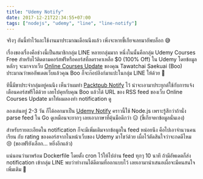 ```yaml
---
title: "Udemy Notify"
date: 2017-12-21T22:34:55+07:00
tags: ["nodejs", "udemy", "line", "line-notify"]
---
```


จริงๆ อันนี้ทำไว้และใช้งานมาประมาณเดือนนึงแล้ว เพิ่งจะหายขี้เกียจเลยมาอัพบล็อก 😅

เรื่องของเรื่องคือช่วงนี้เป็นสมาชิกกลุ่ม LINE หลายกลุ่มมาก หนึ่งในนั้นคือกลุ่ม Udemy Courses Free สำหรับไว้ติดตามคอร์สฟรีหรือคอร์สที่ลดราคาเหลือ $0 (100% Off) ใน Udemy โดยข้อมูลหลักๆ จะมาจากเว็บ [Online Courses Update](http://www.onlinecoursesupdate.com/)  ของคุณ Tawatchai Saekuai (Boo) ประมาณว่าพออัพเดตเว็บแล้วคุณ Boo ก็จะก๊อปลิงก์มาแปะในกลุ่ม LINE ให้ด้วย 🤩

ทีนี้มีขาประจำกลุ่มอยู่คนนึง เห็นว่าผมทำ [Packtpub Notify](https://suksit.com/post/packtpub-notify/) ไว้ น่าจะเอามาประยุกต์ใช้กับการแจ้งเตือนคอร์สฟรีได้ด้วย เลยไปคุยกับคุณ Boo แล้วได้ URL ของ RSS feed ของเว็บ Online Courses Update มาให้ผมลองทำ notification ดู

<!--more-->

ลองเล่นอยู่ 2-3 วัน ก็ได้ออกมาเป็น [Udemy Notify](https://github.com/suksit/udemy-notify/) คราวนี้ใช้ Node.js เพราะรู้สึกว่าถ้านั่ง parse feed ใน Go ดูเหมือนจะยากๆ เลยเอาภาษาที่คุ้นมือดีกว่า 😑 (ขี้เกียจหาข้อมูลนั่นเอง)

สำหรับรายละเอียดใน notification ก็จะมีเพิ่มเติมจากข้อมูลใน feed หน่อยนึง คือไปเอาจำนวนคนเรียน กับ rating ของคอร์สจากในหน้าเว็บของ Udemy มาโชว์ด้วย เผื่อไว้ตัดสินใจว่าจะกดดีไหม 😒 (ของฟรียังเลือก... หยิ่งอีกแล้ว)

แน่นอนว่ามาพร้อม Dockerfile โดยตั้ง cron ไว้ให้ไปอ่าน feed ทุกๆ 10 นาที ถ้ามีอัพเดตก็ส่ง notification เข้ากลุ่ม LINE พบว่าทำงานได้ดีตามที่ออกแบบไว้ เลยเอามานำเสนอเผื่อจะมีคนสนใจเพิ่มเติม 🙂

